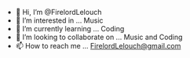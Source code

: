 - 👋 Hi, I’m @FirelordLelouch
- 👀 I’m interested in ... Music  
- 🌱 I’m currently learning ... Coding 
- 💞️ I’m looking to collaborate on ... Music and Coding
- 📫 How to reach me ... FirelordLelouch@gmail.com

<!---
FirelordLelouch/FirelordLelouch is a ✨ special ✨ repository because its `README.md` (this file) appears on your GitHub profile.
You can click the Preview link to take a look at your changes.
--->
